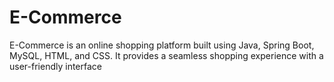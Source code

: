 # E-Commerce
E-Commerce is an online shopping platform built using Java, Spring Boot, MySQL, HTML, and CSS. It provides a seamless shopping experience with a user-friendly interface
